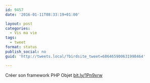 ```yaml
---
id: 9457
date: '2016-01-11T08:33:19+01:00'

layout: post
categories:
  - Vis ma vie
tags:
  - tweet
format: status
publish_social: no
guid: 'http://tweets.local/?birdsite_tweet=686465900631998464'

---
```


Créer son framework PHP Objet [bit.ly/1Pn9xrw](http://bit.ly/1Pn9xrw)